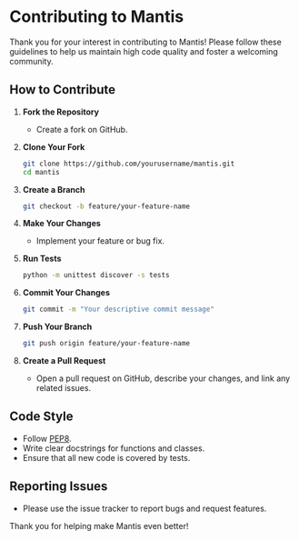 # Contributing to Mantis

Thank you for your interest in contributing to Mantis! Please follow these guidelines to help us maintain high code quality and foster a welcoming community.

## How to Contribute

1. **Fork the Repository**
   - Create a fork on GitHub.

2. **Clone Your Fork**
   ```bash
   git clone https://github.com/yourusername/mantis.git
   cd mantis
   ```

3. **Create a Branch**
   ```bash
   git checkout -b feature/your-feature-name
   ```

4. **Make Your Changes**
   - Implement your feature or bug fix.

5. **Run Tests**
   ```bash
   python -m unittest discover -s tests
   ```

6. **Commit Your Changes**
   ```bash
   git commit -m "Your descriptive commit message"
   ```

7. **Push Your Branch**
   ```bash
   git push origin feature/your-feature-name
   ```

8. **Create a Pull Request**
   - Open a pull request on GitHub, describe your changes, and link any related issues.

## Code Style

- Follow [PEP8](https://www.python.org/dev/peps/pep-0008/).
- Write clear docstrings for functions and classes.
- Ensure that all new code is covered by tests.

## Reporting Issues

- Please use the issue tracker to report bugs and request features.

Thank you for helping make Mantis even better! 